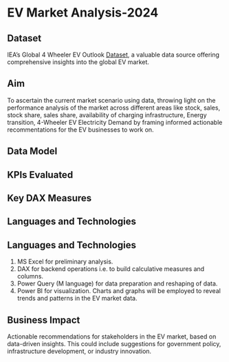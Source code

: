 # EV Market Analysis-2024
## Dataset 
IEA’s Global 4 Wheeler EV Outlook [Dataset](https://docs.google.com/spreadsheets/d/1Tnu0iayO5ln3iYOBU6ksexbFnY3hJNB9/edit?usp=drive_link&ouid=104075893283661227619&rtpof=true&sd=true), a valuable data source offering comprehensive insights into the global EV market.

## Aim 
To ascertain the current market scenario using data, throwing light on the performance analysis of the market across different areas like stock, sales, stock share, sales share, availability of charging infrastructure, Energy transition, 4-Wheeler EV Electricity Demand by framing informed actionable recommentations for the EV businesses to work on.

## Data Model 

## KPIs Evaluated
## Key DAX Measures
## Languages and Technologies
## Languages and Technologies
1. MS Excel for preliminary analysis.
2. DAX for backend operations i.e. to build calculative measures and columns.
3. Power Query (M language) for data preparation and reshaping of data.
4. Power BI for visualization. Charts and graphs will be employed to reveal trends and patterns in the EV market data.

## Business Impact
Actionable recommendations for stakeholders in the EV market, based on data-driven insights. This could include suggestions for government policy, infrastructure development, or industry innovation.

